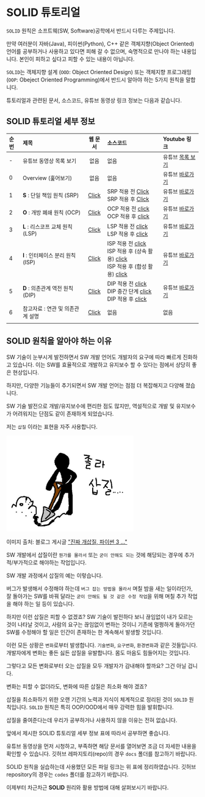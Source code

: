 # SOLID 튜토리얼

`SOLID` 원칙은 소프트웨(SW, Software)공학에서 반드시 다루는 주제입니다.

만약 여러분이 자바(Java), 피이썬(Python), C++ 같은 객체지향(Object Oriented) 언어를 공부하거나 사용하고 있다면 피해 갈 수 없으며, 숙명적으로 만나야 하는 내용입니다. 본인이 피하고 싶다고 피할 수 있는 내용이 아닙니다.

`SOLID`는 객체지향 설계 (`OOD`: Object Oriented Design) 또는 객체지향 프로그래밍 (`OOP`: Obeject Oriented Programming)에서 반드시 알아야 하는 5가지 원칙을 말합니다.

튜토리얼과 관련된 문서, 소스코드, 유튜브 동영상 링크 정보는 다음과 같습니다.

## SOLID 튜토리얼 세부 정보

|순번|제목|웹 문서|소스코드|Youtube 링크|
|:---|:---|:---:|:---|:---|
|-|유튜브 동영상 목록 보기|없음|없음|유튜브 [목록 보기](https://www.youtube.com/playlist?list=PLRUS1nW-CfncWwWByDX-MRHZvJJwE-oz7)|
|0|Overview (훑어보기)|없음|없음|유튜브 [바로가기](https://youtu.be/59vNT83fcTA)|
|1|**S** : 단일 책임 원칙 (SRP)|[Click](./docs/01_solid-srp.md)|SRP 적용 전 [Click](./codes/01_01_solid-tutorial-srp-before.py) <br>SRP 적용 후 [Click](./codes/01_02_solid-tutorial-srp-after.py)|유튜브 [바로가기](https://youtu.be/dzsmyn40FoM)|
|2|**O** : 개방 폐쇄 원칙 (OCP)|[Click](./01_01_intro_to_mermaid.md)|OCP 적용 전 [click](./codes/02_01_solid-tutorial-ocp-before.py) <br>OCP 적용 후 [click](./codes/02_02_solid-tutorial-ocp-after.py) |유튜브 [바로가기](https://youtu.be/2sYPFJS2HzY)|
|3|**L** : 리스코프 교체 원칙 (LSP)|[Click](./01_01_intro_to_mermaid.md)|LSP 적용 전 [click](./codes/03_01_solid-tutorial-lsp-before.py) <br>LSP 적용 후 [click](./codes/03_02_solid-tutorial-lsp-after.py)|유튜브 [바로가기](https://youtu.be/ebTdQrCGXvg)|
|4|**I** : 인터페이스 분리 원칙 (ISP)|[Click](./01_01_intro_to_mermaid.md)|ISP 적용 전 [click](./codes/04_01_solid-isp-before.py) <br>ISP 적용 후 (상속 활용) [click](./codes/04_02_solid-isp-after-inheritance.py) <br>ISP 적용 후 (합성 활용) [click](./codes/04_03_solid-isp-after-composition.py) |유튜브 [바로가기](https://youtu.be/eU2Gx-0TwPk)|
|5|**D** : 의존관계 역전 원칙 (DIP)|[Click](./01_01_intro_to_mermaid.md)| DIP 적용 전 [click](./codes/05_01_solid_dip_before.py) <br> DIP 중간 단계 [click](codes/05_02_solid_dip_intermediate.py) <br> DIP 적용 후 [click](codes/05_03_solid_dip_after.py) |유튜브 [바로가기](https://youtu.be/riZjLpvO8xk)|
|6|참고자료 : 연관 및 의존관계 설명|[Click](./docs/relationship-association-vs-dependency.md)|없음|없음|
||||||


## SOLID 원칙을 알아야 하는 이유

SW 기술이 눈부시게 발전하면서 SW 개발 언어도 개발자의 요구에 따라 빠르게 진화하고 있습니다. 이는 SW를 효율적으로 개발하고 유지보수 할 수 있다는 점에서 상당히 좋은 현상입니다.

하지만, 다양한 기능들이 추기되면서 SW 개발 언어는 점점 더 복잡해지고 다양해 졌습니다.

SW 기술 발전으로 개발/유지보수에 편리한 점도 많지만, 역설적으로 개발 및 유지보수가 어려워지는 단점도 같이 존재하게 되었습니다.

저는 `삽질` 이라는 표현을 자주 사용합니다.

<img src="./imgs/sabjil.jpg" alt="Babara Liskov" height="250">

이미지 출처: 블로그 게시글 ["진짜 개삽질, 파이썬 3 ..."](https://blog.naver.com/PostView.nhn?blogId=nackji80&logNo=221263224490&parentCategoryNo=&categoryNo=54&viewDate=&isShowPopularPosts=true&from=search)

SW 개발에서 삽질이란 `뭔가를 몰라서` 또는 `굳이 안해도 되는` 것에 해당되는 경우에 추가적/부가적으로 해야하는 작업입니다. 

SW 개발 과정에서 삽질의 예는 이렇습니다. 

버그가 발생해서 수정해야 하는데 `버그 잡는 방법을 몰라서` 며칠 밤을 새는 일이라던가, 잘 돌아가는 SW를 바꿔 달라는 `굳이 안해도 될 것 같은 수정 작업`을 위해 며칠 추가 작업을 해야 하는 일 등이 있습니다.

하지만 이런 삽질은 피할 수 없겠죠? SW 기술이 발전하다 보니 끊임없이 내가 모르는 것이 나타날 것이고, 사람의 요구는 끊임없이 변하는 것이니 기존에 멀쩡하게 돌아가던 SW를 수정해야 할 일은 인간이 존재하는 한 계속해서 발생할 것입니다.

이런 모든 상황은 `변화`로부터 발생합니다. `기술변화`, `요구변화`, `환경변화`과 같은 것들입니다. 개발자에게 변화는 좋든 싫든 삽질을 유발합니다. 몸도 마음도 힘들어지는 것입니다. 

그렇다고 모든 변화로부터 오는 삽질을 모두 개발자가 감내해야 할까요? 그건 아닐 겁니다.

변화는 피할 수 없더라도, 변화에 따른 삽질은 최소화 해야 겠죠? 

삽질을 최소화하기 위한 오랜 기간의 노력과 지식이 체계적으로 정리된 것이 `SOLID` 원칙입니다. `SOLID` 원칙은 특히 OOP/OOD에서 매우 강력한 힘을 발휘합니다.

삽질을 줄여준다는데 우리가 공부하거나 사용하지 않을 이유는 전혀 없습니다.


앞에서 제시한 SOLID 튜토리얼 세부 정보 표에 따라서 공부하면 좋습니다. 

유튜브 동영상을 먼저 시청하고, 부족하면 해당 문서를 열어보면 조금 더 자세한 내용을 확인할 수 있습니다. 깃허브 레파지토리(repo)의 경우 `docs` 폴더를 참고하기 바랍니다.

SOLID 원칙을 실습하는데 사용했던 모든 파일 링크는 위 표에 정리하였습니다. 깃허브 repository의 경우는 `codes` 폴더를 참고하기 바랍니다.


이제부터 차근차근 **SOLID** 원리와 활용 방법에 대해 살펴보시기 바랍니다.

